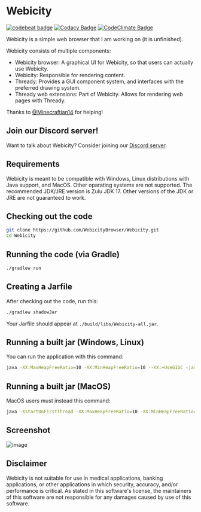 # Webicity

[![codebeat badge](https://codebeat.co/badges/eb37c4a6-06fa-4033-bc9a-f5a76528c0d7)](https://codebeat.co/projects/github-com-webicitybrowser-webicity-thready-iterative)
[![Codacy Badge](https://app.codacy.com/project/badge/Grade/c5bf06b8cb6847dda11264294ba7c643)](https://www.codacy.com/gh/WebicityBrowser/Webicity/dashboard?utm_source=github.com&amp;utm_medium=referral&amp;utm_content=WebicityBrowser/Webicity&amp;utm_campaign=Badge_Grade)
[![CodeClimate Badge](https://api.codeclimate.com/v1/badges/89430c7f39e139c7772d/maintainability)](https://codeclimate.com/github/WebicityBrowser/Webicity/maintainability)

Webicity is a simple web browser that I am working on (it is unfinished).

Webicity consists of multiple components:
*   Webicity browser: A graphical UI for Webicity, so that users can actually use Webicity.
*   Webicity: Responsible for rendering content.
*   Thready: Provides a GUI component system, and interfaces with the preferred drawing system.
*   Thready web extensions: Part of Webicity. Allows for rendering web pages with Thready.

Thanks to [@Minecraftian14](https://github.com/Minecraftian14) for helping!

## Join our Discord server!

Want to talk about Webicity? Consider joining our [Discord server](https://discord.gg/HxPHHk6N8w).

## Requirements

Webicity is meant to be compatible with Windows, Linux distributions with Java support, and MacOS.
Other oparating systems are not supported. The recommended JDK/JRE version is Zulu JDK 17. Other versions of
the JDK or JRE are not guaranteed to work.

## Checking out the code
```bash
git clone https://github.com/WebicityBrowser/Webicity.git
cd Webicity
```

## Running the code (via Gradle)
```bash
./gradlew run
```

## Creating a Jarfile
After checking out the code, run this:

```bash
./gradlew shadowJar
```
Your Jarfile should appear at `./build/libs/Webicity-all.jar`.

## Running a built jar (Windows, Linux)
You can run the application with this command:
```bash
java -XX:MaxHeapFreeRatio=10 -XX:MinHeapFreeRatio=10 --XX:+UseG1GC -jar Webicity-all.jar
```

## Running a built jar (MacOS)
MacOS users must instead this command:
```bash
java -XstartOnFirstThread -XX:MaxHeapFreeRatio=10 -XX:MinHeapFreeRatio=10 --XX:+UseG1GC -jar Webicity-all.jar
```

## Screenshot

![image](https://user-images.githubusercontent.com/15697938/128383315-43ae7aaf-8d5b-44a7-9a0e-ad5a4d4b5ae7.png)

## Disclaimer
Webicity is not suitable for use in medical applications, banking applications, or other applications in which security, accuracy, and/or performance is critical.
As stated in this software's license, the maintainers of this software are not responsible for any damages caused by use of this software.
